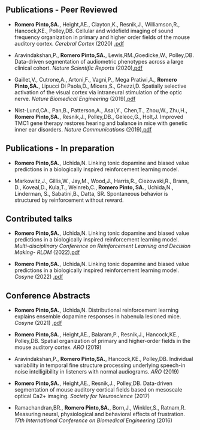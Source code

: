 ## Publications - Peer Reviewed

- **Romero Pinto,SA.**, Height,AE., Clayton,K., Resnik,J., Williamson,R., Hancock,KE., Polley,DB. Cellular and widefield imaging of sound frequency organization in primary and higher order fields of the mouse auditory cortex. *Cerebral Cortex* (2020) [.pdf](/publications/romero_pinto_cerebral_cortex_2020.pdf)

- Aravindakshan,P., **Romero Pinto,SA.**, Lewis,RM.,Goedicke,W., Polley,DB. Data-driven segmentation of audiometric phenotypes across a large clinical cohort. *Nature Scientific Reports* (2020)[.pdf](/publications/parthasarathy_sc_reports_2020.pdf)

- Gaillet,V., Cutrone,A., Artoni,F., Vagni,P., Mega Pratiwi,A., **Romero Pinto,SA.**, Lipucci Di Paola,D., Micera,S., Ghezzi,D. Spatially selective activation of the visual cortex via intraneural stimulation of the optic nerve. *Nature  Biomedical Engineering* (2019)[.pdf](/publications/gaillet_nat_biom_eng_2019.pdf)

- Nist-Lund,CA., Pan,B., Patterson,A., Asai,Y., Chen,T., Zhou,W., Zhu,H., **Romero Pinto,SA.**, Resnik,J., Polley,DB., Geleoc,G., Holt,J. Improved TMC1 gene therapy restores hearing and balance in mice with genetic inner ear disorders. *Nature Communications* (2019)[.pdf](/publications/nist_lund_nat_comm_2019.pdf)

## Publications - In preparation

- **Romero Pinto,SA.**, Uchida,N. Linking tonic dopamine and biased value predictions in a biologically inspired reinforcement learning model. 

- Markowitz,J., Gillis,W., Jay,M., Wood,J., Harris,R., Ciezowski,R., Brann, D.,  Koveal,D., Kula,T., Weinreb,C., **Romero Pinto, SA.**, Uchida,N., Linderman, S.,  Sabatini,B., Datta, SR. Spontaneous behavior is structured by reinforcement without reward.

## Contributed talks

- **Romero Pinto,SA.**, Uchida,N. Linking tonic dopamine and biased value predictions in a biologically inspired reinforcement learning model. *Multi-disciplinary Conference on Reinforcement Learning and Decision Making- RLDM* (2022)[.pdf](/conferences/romero_rldm_2022.pdf)

- **Romero Pinto,SA.**, Uchida,N. Linking tonic dopamine and biased value predictions in a biologically inspired reinforcement learning model. *Cosyne* (2022) [.pdf](/conferences/romero_cosyne_2022.pdf)

## Conference Abstracts

- **Romero Pinto,SA.**, Uchida,N. Distributional reinforcement learning explains ensemble dopamine responses in habenula lesioned mice. *Cosyne* (2021) [.pdf](/conferences/romero_cosyne_2021.pdf)

- **Romero Pinto,SA.**, Height,AE., Balaram,P., Resnik,J., Hancock,KE., Polley,DB. Spatial organization of primary and higher-order fields in the mouse auditory cortex. *ARO* (2019)

- Aravindakshan,P., **Romero Pinto,SA.**, Hancock,KE., Polley,DB. Individual variability in temporal fine structure processing underlying speech-in noise intelligibility in listeners with normal audiograms. *ARO* (2019)

- **Romero Pinto,SA.**, Height,AE., Resnik,J., Polley,DB. Data-driven segmentation of mouse auditory cortical fields based on mesoscale optical Ca2+ imaging. *Society for Neuroscience* (2017) 


- Ramachandran,BR., **Romero Pinto,SA.**, Born,J., Winkler,S., Ratnam,R. Measuring neural, physiological and behavioral effects of frustration. *17th International Conference on Biomedical Engineering* (2016)
